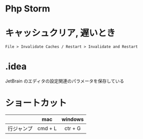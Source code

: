 # Php Storm

# キャッシュクリア, 遅いとき

`File > Invalidate Caches / Restart > Invalidate and Restart`

# .idea

JetBrain のエディタの設定関連のパラメータを保存している

# ショートカット

| |mac|windows|
|:---|:---:|:---:|
|行ジャンプ|cmd + L|ctr + G|